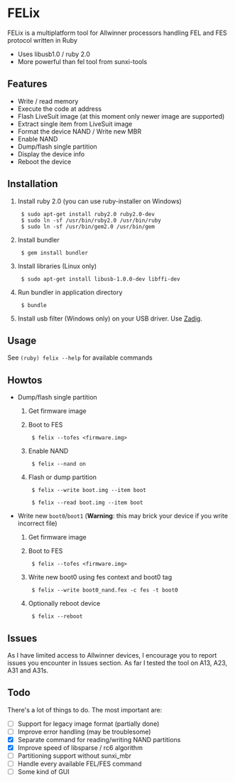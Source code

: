 FELix
==================

FELix is a multiplatform tool for Allwinner processors handling FEL and FES
protocol written in Ruby

* Uses libusb1.0 / ruby 2.0
* More powerful than fel tool from sunxi-tools

Features
------------------

* Write / read memory
* Execute the code at address
* Flash LiveSuit image (at this moment only newer image are supported)
* Extract single item from LiveSuit image
* Format the device NAND / Write new MBR
* Enable NAND
* Dump/flash single partition
* Display the device info
* Reboot the device


Installation
------------------

1. Install ruby 2.0 (you can use ruby-installer on Windows)

        $ sudo apt-get install ruby2.0 ruby2.0-dev
        $ sudo ln -sf /usr/bin/ruby2.0 /usr/bin/ruby
        $ sudo ln -sf /usr/bin/gem2.0 /usr/bin/gem

2. Install bundler

        $ gem install bundler

3. Install libraries (Linux only)

        $ sudo apt-get install libusb-1.0.0-dev libffi-dev

4. Run bundler in application directory

        $ bundle

5. Install usb filter (Windows only) on your USB driver. Use [Zadig](http://zadig.akeo.ie/).


Usage
------------------

See `(ruby) felix --help` for available commands


Howtos
------------------

* Dump/flash single partition

  1. Get firmware image

  2. Boot to FES

          $ felix --tofes <firmware.img>

  3. Enable NAND

          $ felix --nand on

  4. Flash or dump partition

          $ felix --write boot.img --item boot

          $ felix --read boot.img --item boot

* Write new `boot0`/`boot1` (**Warning**: this may brick your device if you write incorrect file)

  1. Get firmware image

  2. Boot to FES

          $ felix --tofes <firmware.img>

  3. Write new boot0 using fes context and boot0 tag

          $ felix --write boot0_nand.fex -c fes -t boot0

  4. Optionally reboot device

          $ felix --reboot


Issues
------------------

As I have limited access to Allwinner devices, I encourage you to report issues
you encounter in Issues section. As far I tested the tool on A13, A23, A31 and A31s.


Todo
------------------

There's a lot of things to do. The most important are:

- [ ] Support for legacy image format (partially done)
- [ ] Improve error handling (may be troublesome)
- [x] Separate command for reading/writing NAND partitions
- [x] Improve speed of libsparse / rc6 algorithm
- [ ] Partitioning support without sunxi_mbr
- [ ] Handle every available FEL/FES command
- [ ] Some kind of GUI
